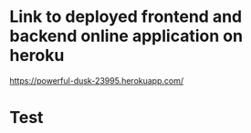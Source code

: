 # Link to deployed frontend and backend online application on heroku

https://powerful-dusk-23995.herokuapp.com/

# Test
